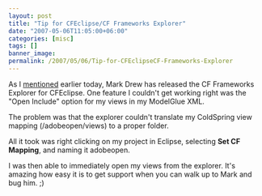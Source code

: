 ```yaml
---
layout: post
title: "Tip for CFEclipse/CF Frameworks Explorer"
date: "2007-05-06T11:05:00+06:00"
categories: [misc]
tags: []
banner_image: 
permalink: /2007/05/06/Tip-for-CFEclipseCF-Frameworks-Explorer
---
```


As I <a href="http://ray.camdenfamily.com/index.cfm/2007/5/6/Framework-explorer-ready-for-CFEclipse">mentioned</a> earlier today, Mark Drew has released  the CF Frameworks Explorer for CFEclipse. One feature I couldn't get working right was the "Open Include" option for my views in my ModelGlue XML. 

The problem was that the explorer couldn't translate my ColdSpring view mapping (/adobeopen/views) to a proper folder.

All it took was right clicking on my project in Eclipse, selecting <b>Set CF Mapping</b>, and naming it adobeopen. 

I was then able to immediately open my views from the explorer. It's amazing how easy it is to get support when you can walk up to Mark and bug him. ;)